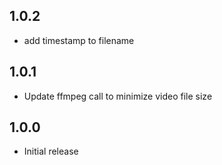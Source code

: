 ## 1.0.2
 - add timestamp to filename

## 1.0.1

- Update ffmpeg call to minimize video file size

## 1.0.0

- Initial release
